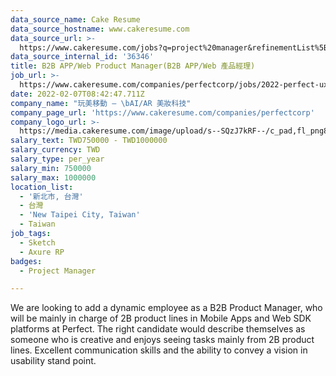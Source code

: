 ```yaml
---
data_source_name: Cake Resume
data_source_hostname: www.cakeresume.com
data_source_url: >-
  https://www.cakeresume.com/jobs?q=project%20manager&refinementList%5Blang_name%5D%5B0%5D=English&refinementList%5Bsalary_type%5D=per_year&range%5Bsalary_range%5D%5Bmin%5D=1000000&page=2
data_source_internal_id: '36346'
title: B2B APP/Web Product Manager(B2B APP/Web 產品經理)
job_url: >-
  https://www.cakeresume.com/companies/perfectcorp/jobs/2022-perfect-uxpm-b2b-product-manager
date: 2022-02-07T08:42:47.711Z
company_name: "玩美移動 — \bAI/AR 美妝科技"
company_page_url: 'https://www.cakeresume.com/companies/perfectcorp'
company_logo_url: >-
  https://media.cakeresume.com/image/upload/s--SQzJ7kRF--/c_pad,fl_png8,h_200,w_200/v1623905352/sevpdzfaqay0zctp878m.png
salary_text: TWD750000 - TWD1000000
salary_currency: TWD
salary_type: per_year
salary_min: 750000
salary_max: 1000000
location_list:
  - '新北市, 台灣'
  - 台灣
  - 'New Taipei City, Taiwan'
  - Taiwan
job_tags:
  - Sketch
  - Axure RP
badges:
  - Project Manager

---
```


We are looking to add a dynamic employee as a B2B Product Manager, who will be mainly in charge of 2B product lines in Mobile Apps and Web SDK platforms at Perfect. The right candidate would describe themselves as someone who is creative and enjoys seeing tasks mainly from 2B product lines. Excellent communication skills and the ability to convey a vision in usability stand point.